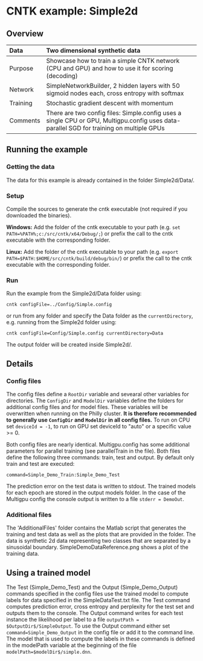 # CNTK example: Simple2d 

## Overview

|Data     |Two dimensional synthetic data
|:--------|:---
|Purpose  |Showcase how to train a simple CNTK network (CPU and GPU) and how to use it for scoring (decoding)
|Network  |SimpleNetworkBuilder, 2 hidden layers with 50 sigmoid nodes each, cross entropy with softmax
|Training |Stochastic gradient descent with momentum
|Comments |There are two config files: Simple.config uses a single CPU or GPU, Multigpu.config uses data-parallel SGD for training on multiple GPUs

## Running the example

### Getting the data

The data for this example is already contained in the folder Simple2d/Data/.

### Setup

Compile the sources to generate the cntk executable (not required if you downloaded the binaries).

__Windows:__ Add the folder of the cntk executable to your path 
(e.g. `set PATH=%PATH%;c:/src/cntk/x64/Debug/;`) 
or prefix the call to the cntk executable with the corresponding folder. 

__Linux:__ Add the folder of the cntk executable to your path 
(e.g. `export PATH=$PATH:$HOME/src/cntk/build/debug/bin/`) 
or prefix the call to the cntk executable with the corresponding folder. 

### Run

Run the example from the Simple2d/Data folder using:

`cntk configFile=../Config/Simple.config`

or run from any folder and specify the Data folder as the `currentDirectory`, 
e.g. running from the Simple2d folder using:

`cntk configFile=Config/Simple.config currentDirectory=Data`

The output folder will be created inside Simple2d/.

## Details

### Config files

The config files define a `RootDir` variable and sevearal other variables for directories. 
The `ConfigDir` and `ModelDir` variables define the folders for additional config files and for model files. 
These variables will be overwritten when running on the Philly cluster. 
__It is therefore recommended to generally use `ConfigDir` and `ModelDir` in all config files.__ 
To run on CPU set `deviceId = -1`, to run on GPU set deviceId to "auto" or a specific value >= 0.

Both config files are nearly identical. 
Multigpu.config has some additional parameters for parallel training (see parallelTrain in the file).
Both files define the following three commands: train, test and output. 
By default only train and test are executed:

`command=Simple_Demo_Train:Simple_Demo_Test`

The prediction error on the test data is written to stdout. 
The trained models for each epoch are stored in the output models folder. 
In the case of the Multigpu config the console output is written to a file `stderr = DemoOut`.

### Additional files

The 'AdditionalFiles' folder contains the Matlab script that generates the 
training and test data as well as the plots that are provided in the folder. 
The data is synthetic 2d data representing two classes that are separated by a sinusoidal boundary. 
SimpleDemoDataReference.png shows a plot of the training data.

## Using a trained model

The Test (Simple_Demo_Test) and the Output (Simple_Demo_Output) commands 
specified in the config files use the trained model to compute labels for data 
specified in the SimpleDataTest.txt file. The Test command computes prediction 
error, cross entropy and perplexity for the test set and outputs them to the 
console. The Output command writes for each test instance the likelihood per 
label to a file `outputPath = $OutputDir$/SimpleOutput`. 
To use the Output command either set `command=Simple_Demo_Output` in the config 
file or add it to the command line. The model that is used to compute the labels 
in these commands is defined in the modelPath variable at the beginning of the 
file `modelPath=$modelDir$/simple.dnn`.
